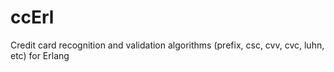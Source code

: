 ccErl
=====

Credit card recognition and validation algorithms (prefix, csc, cvv, cvc, luhn, etc) for Erlang
